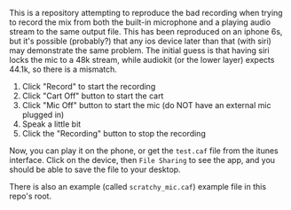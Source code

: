 This is a repository attempting to reproduce the bad recording when trying to record the mix from both the built-in microphone and a playing audio stream to the same output file. This has been reproduced on an iphone 6s, but it's possible (probably?) that any ios device later than that (with siri) may demonstrate the same problem. The initial guess is that having siri locks the mic to a 48k stream, while audiokit (or the lower layer) expects 44.1k, so there is a mismatch.

1) Click "Record" to start the recording
2) Click "Cart Off" button to start the cart
3) Click "Mic Off" button to start the mic (do NOT have an external mic plugged in)
4) Speak a little bit
5) Click the "Recording" button to stop the recording

Now, you can play it on the phone, or get the `test.caf` file from the itunes interface. Click on the device, then `File Sharing` to see the app, and you should be able to save the file to your desktop.

There is also an example (called `scratchy_mic.caf`) example file in this repo's root.
